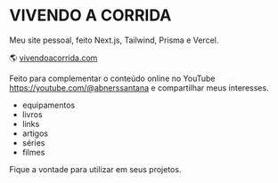# VIVENDO A CORRIDA

Meu site pessoal, feito Next.js, Tailwind, Prisma e Vercel. 

🌎 [vivendoacorrida.com](https://vivendoacorrida.com/)

Feito para complementar o conteúdo online no YouTube https://youtube.com/@abnerssantana e compartilhar meus interesses.

  - equipamentos
  - livros
  - links
  - artigos
  - séries
  - filmes
  
Fique a vontade para utilizar em seus projetos.
